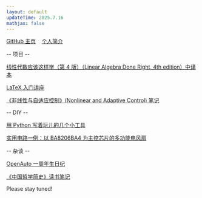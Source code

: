 ```yaml
---
layout: default
updateTime: 2025.7.16
mathjax: false
---
```


[GitHub 主页](https://github.com/OliverWu515)&nbsp;&nbsp;&nbsp;&nbsp;[个人简介](./short-bio.html)

-- 项目 --

[线性代数应该这样学（第 4 版）（Linear Algebra Done Right, 4th edition）中译本](./ladr4e.html)

[LaTeX 入门讲座](./latex-intro.html)

[《非线性与自适应控制》(Nonlinear and Adaptive Control) 笔记](./nac.html)

-- DIY --

[用 Python 写着玩儿的几个小工具](./python-hobby-project.html)

[实用电路一例：以 BA8206BA4 为主控芯片的多功能电风扇](https://mp.weixin.qq.com/s?__biz=MzkyNjU5NDY3Ng==&mid=2247483652&idx=1&sn=99dbac1e59adbb1c1e20f1248eb215ed&chksm=c3f5e2a6a3bd6ce597fcaca8286b1d26407e86ba52ffecd95d9a9c970c6d9a03b578f3ce1279&mpshare=1&scene=23&srcid=07150KfYCkJbokqiYuvekJKv&sharer_shareinfo=c1096e02fadf38c70a532aab2c4962c8&sharer_shareinfo_first=c1096e02fadf38c70a532aab2c4962c8#rd)

<!-- -- 数学与控制 --

[线性系统理论补充 1：状态空间标准型](./ss-canonical-form.html)

<a href="https://oliverwu.top/file/rayleigh-ritz.pdf" target="_blank">线性系统理论补充 2：特征值与二次型取值的关系——Rayleigh-Ritz 不等式</a> -->

-- 杂谈 --

[OpenAuto 一周年生日纪](./hoa-1st-anniversary)

[《中国哲学简史》读书笔记](./short-history-of-chinese-philosophy.html)

Please stay tuned!
